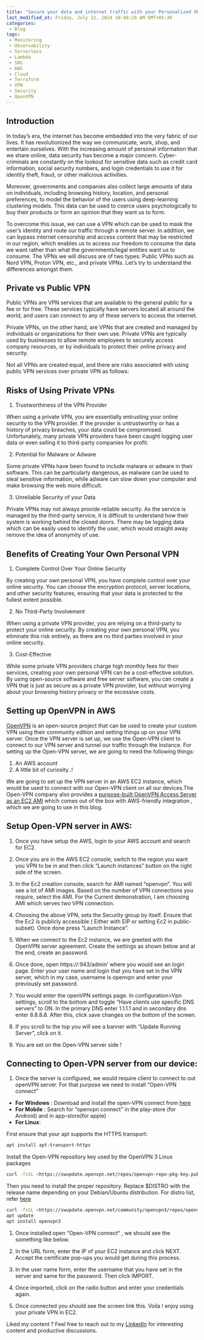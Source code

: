 ```yaml
---
title: "Secure your data and internet traffic with your Personalized VPN in AWS"
last_modified_at: Friday, July 12, 2024 10:48:28 AM GMT+05:30
categories:
 - Blog
tags:
 - Monitoring
 - Observability
 - Serverless
 - Lambda
 - SNS
 - AWS
 - Cloud
 - Terraform
 - VPN
 - Security
 - OpenVPN
---
```


## Introduction

In today’s era, the internet has become embedded into the very fabric of our lives. It has revolutionized the way we communicate, work, shop, and entertain ourselves. With the increasing amount of personal information that we share online, data security has become a major concern. Cyber-criminals are constantly on the lookout for sensitive data such as credit card information, social security numbers, and login credentials to use it for identity theft, fraud, or other malicious activities.

Moreover, governments and companies also collect large amounts of data on individuals, including browsing history, location, and personal preferences, to model the behavior of the users using deep-learning clustering models. This data can be used to coerce users psychologically to buy their products or form an opinion that they want us to form.

To overcome this issue, we can use a VPN which can be used to mask the user’s identity and route our traffic through a remote server. In addition, we can bypass internet censorship and access content that may be restricted in our region, which enables us to access our freedom to consume the data we want rather than what the governments/legal entities want us to consume. The VPNs we will discuss are of two types: Public VPNs such as Nord VPN, Proton VPN, etc., and private VPNs. Let’s try to understand the differences amongst them.

## Private vs Public VPN

Public VPNs are VPN services that are available to the general public for a fee or for free. These services typically have servers located all around the world, and users can connect to any of these servers to access the internet.

Private VPNs, on the other hand, are VPNs that are created and managed by individuals or organizations for their own use. Private VPNs are typically used by businesses to allow remote employees to securely access company resources, or by individuals to protect their online privacy and security.

Not all VPNs are created equal, and there are risks associated with using public VPN services over private VPN as follows:

## Risks of Using Private VPNs

1. Trustworthiness of the VPN Provider

When using a private VPN, you are essentially entrusting your online security to the VPN provider. If the provider is untrustworthy or has a history of privacy breaches, your data could be compromised. Unfortunately, many private VPN providers have been caught logging user data or even selling it to third-party companies for profit.

2. Potential for Malware or Adware

Some private VPNs have been found to include malware or adware in their software. This can be particularly dangerous, as malware can be used to steal sensitive information, while adware can slow down your computer and make browsing the web more difficult.

3. Unreliable Security of your Data

Private VPNs may not always provide reliable security. As the service is managed by the third-party service, it is difficult to understand how their system is working behind the closed doors. There may be logging data which can be easily used to identify the user, which would straight away remove the idea of anonymity of use.

## Benefits of Creating Your Own Personal VPN

1. Complete Control Over Your Online Security

By creating your own personal VPN, you have complete control over your online security. You can choose the encryption protocol, server locations, and other security features, ensuring that your data is protected to the fullest extent possible.

2. No Third-Party Involvement

When using a private VPN provider, you are relying on a third-party to protect your online security. By creating your own personal VPN, you eliminate this risk entirely, as there are no third parties involved in your online security.

3. Cost-Effective

While some private VPN providers charge high monthly fees for their services, creating your own personal VPN can be a cost-effective solution. By using open-source software and free server software, you can create a VPN that is just as secure as a private VPN provider, but without worrying about your browsing history privacy or the excessive costs.

## Setting up OpenVPN in AWS

[OpenVPN](https://openvpn.net/) is an open-source project that can be used to create your custom VPN using their community edition and setting things up on your VPN server. Once the VPN server is set up, we use the Open-VPN client to connect to our VPN server and tunnel our traffic through the instance. For setting up the Open-VPN server, we are going to need the following things:

1. An AWS account
2. A little bit of curiosity..!

We are going to set up the VPN server in an AWS EC2 instance, which would be used to connect with our Open-VPN client on all our devices.The Open-VPN company also provides a [purpose-built OpenVPN Access Server as an EC2 AMI](https://openvpn.net/index.php/access-server/on-amazon-cloud.html) which comes out of the box with AWS-friendly integration , which we are going to use in this blog.

## Setup Open-VPN server in AWS:

1. Once you have setup the AWS, login to your AWS account and search for EC2.
2. Once you are in the AWS EC2 console, switch to the region you want you VPN to be in and then click “Launch instances” button on the right side of the screen.

3. In the Ec2 creation console, search for AMI named “openvpn”. You will see a lot of AMI images. Based on the number of VPN connections you require, select the AMI. For the Current demonstration, I am choosing AMI which serves two VPN connection.

4. Choosing the above VPN, sets the Security group by itself. Ensure that the Ec2 is publicly accessible ( Either with EIP or setting Ec2 in public-subset). Once done press “Launch Instance”.

5. When we connect to the Ec2 instance, we are greeted with the OpenVPN server agreement. Create the settings as shown below and at the end, create an password.

6. Once done, open https://<Ec-2-Instance-IP>:943/admin’ where you would see an login page. Enter your user name and login that you have set in the VPN server, which in my case, username is openvpn and enter your previously set password.

7. You would enter the openVPN settings page. In configuration>Vpn settings, scroll to the bottom and toggle “Have clients use specific DNS servers” to ON. In the primary DNS enter 1.1.1.1 and in secondary dns enter 8.8.8.8. After this, click save changes on the bottom of the screen.

8. If you scroll to the top you will see a banner with “Update Running Server”, click on it.

9. You are set on the Open-VPN server side !

## Connecting to Open-VPN server from our device:

1. Once the server is configured, we would require client to connect to out openVPN server. For that purpose we need to install “Open-VPN connect”

- **For Windows** : Download and install the open-VPN connect from [here](https://openvpn.net/client-connect-vpn-for-windows/)
- **For Mobile** : Search for “openvpn connect” in the play-store (for Android) and in app-store(for apple)
- **For Linux**:

First ensure that your apt supports the HTTPS transport:

```bash
apt install apt-transport-https
```

Install the Open-VPN repository key used by the OpenVPN 3 Linux packages

```bash
curl -fsSL <https://swupdate.openvpn.net/repos/openvpn-repo-pkg-key.pub> | gpg --dearmor > /etc/apt/trusted.gpg.d/openvpn-repo-pkg-keyring.gpg
```

Then you need to install the proper repository. Replace $DISTRO with the release name depending on your Debian/Ubuntu distribution. For distro list, refer [here](https://www.notion.so/Secure-your-data-and-internet-traffic-with-your-Personalized-VPN-in-AWS-3f5e619598664880bfe2b496eef98741)

```bash
curl -fsSL <https://swupdate.openvpn.net/community/openvpn3/repos/openvpn3-$DISTRO.list> >/etc/apt/sources.list.d/openvpn3.list 
apt update 
apt install openvpn3
```

1. Once installed open “Open-VPN connect“ , we should see the something like below.

2. In the URL form, enter the IP of your EC2 instance and click NEXT. Accept the certificate pop-ups you would get during this process.

3. In the user name form, enter the username that you have set in the server and same for the password. Then click IMPORT.

4. Once imported, click on the radio button and enter your credentials again.

5. Once connected you should see the screen link this. Voila ! enjoy using your private VPN in EC2.

Liked my content ? Feel free to reach out to my [LinkedIn](https://www.linkedin.com/in/krishnadutt/) for interesting content and productive discussions.